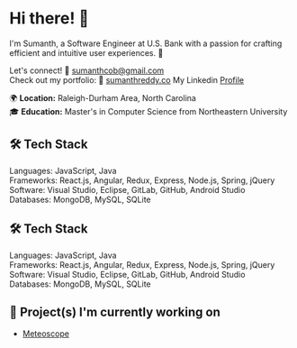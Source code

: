 <!--
**rumanstheddy/rumanstheddy** is a ✨ _special_ ✨ repository because its `README.md` (this file) appears on your GitHub profile.

Here are some ideas to get you started:

- 🔭 I’m currently working on ...
- 🌱 I’m currently learning ...
- 👯 I’m looking to collaborate on ...
- 🤔 I’m looking for help with ...
- 💬 Ask me about ...
- 📫 How to reach me: ...
- 😄 Pronouns: ...
- ⚡ Fun fact: ...
-->
# Hi there! 👋

I'm Sumanth, a Software Engineer at U.S. Bank with a passion for crafting efficient and intuitive user experiences. 🚀

Let's connect! 📧 sumanthcob@gmail.com  
Check out my portfolio: 🔗 [sumanthreddy.co](https://sumanthreddy.co)
My Linkedin [Profile](https://www.linkedin.com/in/sumanthcob/)

🌍 **Location:** Raleigh-Durham Area, North Carolina  
🎓 **Education:** Master's in Computer Science from Northeastern University  

## 🛠️ Tech Stack

Languages: JavaScript, Java  
Frameworks: React.js, Angular, Redux, Express, Node.js, Spring, jQuery  
Software: Visual Studio, Eclipse, GitLab, GitHub, Android Studio  
Databases: MongoDB, MySQL, SQLite

## 🛠️ Tech Stack

Languages: JavaScript, Java  
Frameworks: React.js, Angular, Redux, Express, Node.js, Spring, jQuery  
Software: Visual Studio, Eclipse, GitLab, GitHub, Android Studio  
Databases: MongoDB, MySQL, SQLite 

## 🚧 Project(s) I'm currently working on

- [Meteoscope](https://github.com/rumanstheddy/meteoscope)

